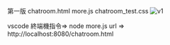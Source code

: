 第一版 chatroom.html
      more.js
      chatroom_test.css
      ![v1](https://github.com/user-attachments/assets/a34d94b6-25ec-476c-97ed-b5cb4ef248af)

vscode 終端機指令=> node more.js
url => http://localhost:8080/chatroom.html
